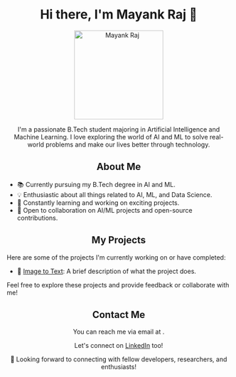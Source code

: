 <h1 align="center">Hi there, I'm Mayank Raj 👋</h1>

<p align="center">
  <img src="https://github.com/mayank6940/ATM_Machine_C/assets/44741414/9d14ec6c-08c4-4f2a-9a4e-c96f8c2f8509" alt="Mayank Raj" width="200" height="200">
</p>

<p align="center">
  I'm a passionate B.Tech student majoring in Artificial Intelligence and Machine Learning. I love exploring the world of AI and ML to solve real-world problems and make our lives better through technology.
</p>

<h2 align="center">About Me</h2>

- 📚 Currently pursuing my B.Tech degree in AI and ML.
- 💡 Enthusiastic about all things related to AI, ML, and Data Science.
- 🌱 Constantly learning and working on exciting projects.
- 🤝 Open to collaboration on AI/ML projects and open-source contributions.

<h2 align="center">My Projects</h2>

Here are some of the projects I'm currently working on or have completed:

- 🤖 [Image to Text]([link-to-project-1](https://github.com/mayank6940/image-to-text)): A brief description of what the project does.


Feel free to explore these projects and provide feedback or collaborate with me!

<h2 align="center">Contact Me</h2>

<p align="center">
  You can reach me via email at <a href="mayankraj287@gmail.com"></a>.
</p>

<p align="center">
  Let's connect on <a href="https://linkedin.com/in/mayank8757">LinkedIn</a> too!
</p>

<p align="center">
  🚀 Looking forward to connecting with fellow developers, researchers, and enthusiasts!
</p>
